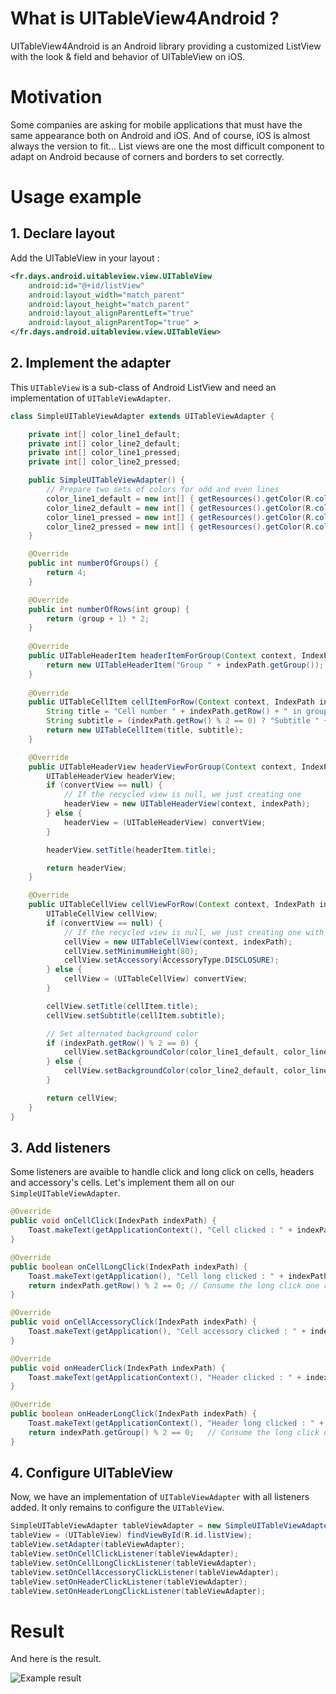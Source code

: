 # What is UITableView4Android ?

UITableView4Android is an Android library providing a customized ListView with the look & field and behavior of UITableView on iOS.

# Motivation

Some companies are asking for mobile applications that must have the same appearance both on Android and iOS. And of course, iOS is almost always the version to fit...
List views are one the most difficult component to adapt on Android because of corners and borders to set correctly.

# Usage example

## 1. Declare layout

Add the UITableView in your layout :
```xml
<fr.days.android.uitableview.view.UITableView
	android:id="@+id/listView"
    android:layout_width="match_parent"
    android:layout_height="match_parent"
	android:layout_alignParentLeft="true"
	android:layout_alignParentTop="true" >
</fr.days.android.uitableview.view.UITableView>
```

## 2. Implement the adapter

This `UITableView` is a sub-class of Android ListView and need an implementation of `UITableViewAdapter`.

```java
class SimpleUITableViewAdapter extends UITableViewAdapter {

	private int[] color_line1_default;
	private int[] color_line2_default;
	private int[] color_line1_pressed;
	private int[] color_line2_pressed;

	public SimpleUITableViewAdapter() {
		// Prepare two sets of colors for odd and even lines
		color_line1_default = new int[] { getResources().getColor(R.color.base_start_color_line1_default), getResources().getColor(R.color.base_end_color_line1_default) };
		color_line2_default = new int[] { getResources().getColor(R.color.base_start_color_line2_default), getResources().getColor(R.color.base_end_color_line2_default) };
		color_line1_pressed = new int[] { getResources().getColor(R.color.base_start_color_line1_pressed), getResources().getColor(R.color.base_end_color_line1_pressed) };
		color_line2_pressed = new int[] { getResources().getColor(R.color.base_start_color_line2_pressed), getResources().getColor(R.color.base_end_color_line2_pressed) };
	}

	@Override
	public int numberOfGroups() {
		return 4;
	}

	@Override
	public int numberOfRows(int group) {
		return (group + 1) * 2;
	}
	
	@Override
	public UITableHeaderItem headerItemForGroup(Context context, IndexPath indexPath) {
		return new UITableHeaderItem("Group " + indexPath.getGroup());
	}
	
	@Override
	public UITableCellItem cellItemForRow(Context context, IndexPath indexPath) {
		String title = "Cell number " + indexPath.getRow() + " in group " + indexPath.getGroup();
		String subtitle = (indexPath.getRow() % 2 == 0) ? "Subtitle " + indexPath.getRow() : null;
		return new UITableCellItem(title, subtitle);
	}

	@Override
	public UITableHeaderView headerViewForGroup(Context context, IndexPath indexPath, UITableHeaderItem headerItem, UITableHeaderView convertView) {
		UITableHeaderView headerView;
		if (convertView == null) {
			// If the recycled view is null, we just creating one
			headerView = new UITableHeaderView(context, indexPath);
		} else {
			headerView = (UITableHeaderView) convertView;
		}

		headerView.setTitle(headerItem.title);

		return headerView;
	}

	@Override
	public UITableCellView cellViewForRow(Context context, IndexPath indexPath, UITableCellItem cellItem, UITableCellView convertView) {
		UITableCellView cellView;
		if (convertView == null) {
			// If the recycled view is null, we just creating one with cell's commons parameters
			cellView = new UITableCellView(context, indexPath);
			cellView.setMinimumHeight(80);
			cellView.setAccessory(AccessoryType.DISCLOSURE);
		} else {
			cellView = (UITableCellView) convertView;
		}

		cellView.setTitle(cellItem.title);
		cellView.setSubtitle(cellItem.subtitle);

		// Set alternated background color
		if (indexPath.getRow() % 2 == 0) {
			cellView.setBackgroundColor(color_line1_default, color_line1_pressed);
		} else {
			cellView.setBackgroundColor(color_line2_default, color_line2_pressed);
		}

		return cellView;
	}
}
```

## 3. Add listeners

Some listeners are avaible to handle click and long click on cells, headers and accessory's cells. Let's implement them all on our `SimpleUITableViewAdapter`.

```java
@Override
public void onCellClick(IndexPath indexPath) {
	Toast.makeText(getApplicationContext(), "Cell clicked : " + indexPath, 1000).show();
}

@Override
public boolean onCellLongClick(IndexPath indexPath) {
	Toast.makeText(getApplication(), "Cell long clicked : " + indexPath, 1000).show();
	return indexPath.getRow() % 2 == 0;	// Consume the long click one row out of two
}

@Override
public void onCellAccessoryClick(IndexPath indexPath) {
	Toast.makeText(getApplication(), "Cell accessory clicked : " + indexPath, 1000).show();
}

@Override
public void onHeaderClick(IndexPath indexPath) {
	Toast.makeText(getApplicationContext(), "Header clicked : " + indexPath, 1000).show();
}

@Override
public boolean onHeaderLongClick(IndexPath indexPath) {
	Toast.makeText(getApplicationContext(), "Header long clicked : " + indexPath, 1000).show();
	return indexPath.getGroup() % 2 == 0;	// Consume the long click one row out of two
}
```

## 4. Configure UITableView

Now, we have an implementation of `UITableViewAdapter` with all listeners added. It only remains to configure the `UITableView`.

```java
SimpleUITableViewAdapter tableViewAdapter = new SimpleUITableViewAdapter();
tableView = (UITableView) findViewById(R.id.listView);
tableView.setAdapter(tableViewAdapter);
tableView.setOnCellClickListener(tableViewAdapter);
tableView.setOnCellLongClickListener(tableViewAdapter);
tableView.setOnCellAccessoryClickListener(tableViewAdapter);
tableView.setOnHeaderClickListener(tableViewAdapter);
tableView.setOnHeaderLongClickListener(tableViewAdapter);
```

# Result

And here is the result.

![Example result](https://github.com/DayS/uitableview4android/wiki/img/example_result.png)
